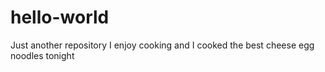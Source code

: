 # hello-world
Just another repository
I enjoy cooking and I cooked the best cheese egg noodles tonight
